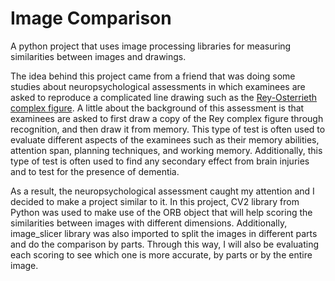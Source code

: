 # Image Comparison
A python project that uses image processing libraries for measuring similarities between images and drawings.

The idea behind this project came from a friend that was doing some studies about neuropsychological assessments in which examinees are asked to reproduce a complicated line drawing such as the [Rey-Osterrieth complex figure](https://www.researchgate.net/profile/Stephen-Smith-112/publication/221594112/figure/fig2/AS:667654494879758@1536192644901/The-Rey-Osterrieth-Complex-Figure-Typically-20cm-in-length.png). A little about the background of this assessment is that examinees are asked to first draw a copy of the Rey complex figure through recognition, and then draw it from memory. This type of test is often used to evaluate different aspects of the examinees such as their memory abilities, attention span, planning techniques, and working memory. Additionally, this type of test is often used to find any secondary effect from brain injuries and to test for the presence of dementia.

As a result, the neuropsychological assessment caught my attention and I decided to make a project similar to it. In this project, CV2 library from Python was used to make use of the ORB object that will help scoring the similarities between images with different dimensions.
Additionally, image_slicer library was also imported to split the images in different parts and do the comparison by parts. Through this way, I will also be evaluating each 
scoring to see which one is more accurate, by parts or by the entire image. 
